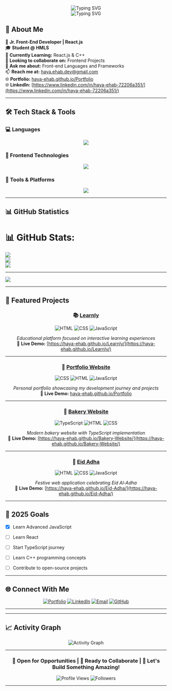 <div align="center">
  <img src="https://readme-typing-svg.herokuapp.com?font=Fira+Code&color=FFFFFF&center=true&vCenter=true&width=435&lines=Hello+I'm+Haya+Ehab!" alt="Typing SVG" />
</div>

<div align="center">
  <img src="https://readme-typing-svg.herokuapp.com?font=Fira+Code&pause=1000&color=36BCF7&center=true&vCenter=true&width=435&lines=Jr.+Front-End+Developer;Welcome+to+My+GitHub!" alt="Typing SVG" />
</div>

## 🚀 About Me

🎯 **Jr. Front-End Developer | React.js** 
<br>
🎓 **Student @ HMLS** 
<br>
🌱 **Currently Learning:** React.js & C++  
👯 **Looking to collaborate on:** Frontend Projects  
💬 **Ask me about:** Front-end Languages and Frameworks  
📫 **Reach me at:** [haya.ehab.dev@gmail.com](mailto:haya.ehab.dev@gmail.com)  
🌐 **Portfolio:** [haya-ehab.github.io/Portfolio](https://haya-ehab.github.io/Portfolio/)
<br>
🌐 **LinkedIn:** [https://www.linkedin.com/in/haya-ehab-72206a351/](https://www.linkedin.com/in/haya-ehab-72206a351/)



---

## 🛠️ Tech Stack & Tools

### 💻 Languages
<div align="center">
  <img src="https://skillicons.dev/icons?i=html,css,js,ts,cpp,python" />
</div>

### 🎨 Frontend Technologies
<div align="center">
  <img src="https://skillicons.dev/icons?i=react,bootstrap,tailwind" />
</div>

### 🔧 Tools & Platforms
<div align="center">
  <img src="https://skillicons.dev/icons?i=git,github,vscode,nodejs,npm" />
</div>

---

## 📊 GitHub Statistics

# 📊 GitHub Stats:
![](https://github-readme-stats.vercel.app/api?username=haya-ehab&theme=city_lights&hide_border=false&include_all_commits=false&count_private=false)<br/>
![](https://nirzak-streak-stats.vercel.app/?user=haya-ehab&theme=city_lights&hide_border=false)<br/>
![](https://github-readme-stats.vercel.app/api/top-langs/?username=haya-ehab&theme=city_lights&hide_border=false&include_all_commits=false&count_private=false&layout=compact)

---
[![](https://visitcount.itsvg.in/api?id=haya-ehab&icon=0&color=0)](https://visitcount.itsvg.in)

<!-- Proudly created with GPRM ( https://gprm.itsvg.in ) -->


---

## 🌟 Featured Projects

<div align="center">

### 📚 [Learnly](https://github.com/haya-ehab/Learnly)
![HTML](https://img.shields.io/badge/HTML5-E34F26?style=for-the-badge&logo=html5&logoColor=white)
![CSS](https://img.shields.io/badge/CSS3-1572B6?style=for-the-badge&logo=css3&logoColor=white)
![JavaScript](https://img.shields.io/badge/JavaScript-F7DF1E?style=for-the-badge&logo=javascript&logoColor=black)

*Educational platform focused on interactive learning experiences*
<br>
🔗 **Live Demo:** [https://haya-ehab.github.io/Learnly/](https://haya-ehab.github.io/Learnly/)



---

### 🎨 [Portfolio Website](https://github.com/haya-ehab/Portfolio)
![CSS](https://img.shields.io/badge/CSS3-1572B6?style=for-the-badge&logo=css3&logoColor=white)
![HTML](https://img.shields.io/badge/HTML5-E34F26?style=for-the-badge&logo=html5&logoColor=white)
![JavaScript](https://img.shields.io/badge/JavaScript-F7DF1E?style=for-the-badge&logo=javascript&logoColor=black)

*Personal portfolio showcasing my development journey and projects*  
🔗 **Live Demo:** [haya-ehab.github.io/Portfolio](https://haya-ehab.github.io/Portfolio/)

---

### 🧁 [Bakery Website](https://github.com/haya-ehab/Bakery-Website)
![TypeScript](https://img.shields.io/badge/TypeScript-007ACC?style=for-the-badge&logo=typescript&logoColor=white)
![HTML](https://img.shields.io/badge/HTML5-E34F26?style=for-the-badge&logo=html5&logoColor=white)
![CSS](https://img.shields.io/badge/CSS3-1572B6?style=for-the-badge&logo=css3&logoColor=white)

*Modern bakery website with TypeScript implementation*
<br>
🔗 **Live Demo:** [https://haya-ehab.github.io/Bakery-Website/](https://haya-ehab.github.io/Bakery-Website/)


---

### 🎉 [Eid Adha](https://github.com/haya-ehab/Eid-Adha)
![HTML](https://img.shields.io/badge/HTML5-E34F26?style=for-the-badge&logo=html5&logoColor=white)
![CSS](https://img.shields.io/badge/CSS3-1572B6?style=for-the-badge&logo=css3&logoColor=white)
![JavaScript](https://img.shields.io/badge/JavaScript-F7DF1E?style=for-the-badge&logo=javascript&logoColor=black)

*Festive web application celebrating Eid Al-Adha*
<br>
🔗 **Live Demo:** [https://haya-ehab.github.io/Eid-Adha/](https://haya-ehab.github.io/Eid-Adha/)



</div>

---

## 🎯 2025 Goals

- [x] Learn Advanced JavaScript 
- [ ] Learn React
- [ ] Start TypeScript journey
- [ ] Learn C++ programming concepts
- [ ] Contribute to open-source projects


---

## 🌐 Connect With Me

<div align="center">
  
[![Portfolio](https://img.shields.io/badge/Portfolio-FF5722?style=for-the-badge&logo=google-chrome&logoColor=white)](https://haya-ehab.github.io/Portfolio/)
[![LinkedIn](https://img.shields.io/badge/LinkedIn-0077B5?style=for-the-badge&logo=linkedin&logoColor=white)](http://linkedin.com/in/haya-ehab-72206a351)
[![Email](https://img.shields.io/badge/Email-D14836?style=for-the-badge&logo=gmail&logoColor=white)](mailto:haya.ehab.dev@gmail.com)
[![GitHub](https://img.shields.io/badge/GitHub-100000?style=for-the-badge&logo=github&logoColor=white)](https://github.com/haya-ehab)

</div>

---


---

## 📈 Activity Graph

<div align="center">
  <img src="https://github-readme-activity-graph.vercel.app/graph?username=haya-ehab&bg_color=1a1b27&color=38bdae&line=70a5fd&point=bf91f3&area=true&hide_border=true" alt="Activity Graph" />
</div>

---

<div align="center">
  
### 💼 Open for Opportunities | 🤝 Ready to Collaborate | 📧 Let's Build Something Amazing!

![Profile Views](https://komarev.com/ghpvc/?username=haya-ehab&color=blueviolet&style=flat-square)
![Followers](https://img.shields.io/github/followers/haya-ehab?label=Followers&style=social)

</div>

---
